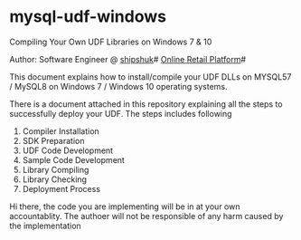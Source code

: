 # mysql-udf-windows
Compiling Your Own UDF Libraries on Windows 7 &amp; 10

Author: Software Engineer @ [shipshuk](http://www.shipshuk.com)# 
[Online Retail Platform](http://www.shipshuk.com)#

This document explains how to install/compile your UDF DLLs on MYSQL57 / MySQL8 on Windows 7 / Windows 10 operating systems.

There is a document attached in this repository explaining all the steps to successfully deploy your UDF. The steps includes following
1. Compiler Installation
2. SDK Preparation
3. UDF Code Development
4. Sample Code Development
5. Library Compiling
6. Library Checking
7. Deployment Process

Hi there, the code you are implementing will be in at your own accountablity. The authoer will not be responsible of any harm caused by the implementation



